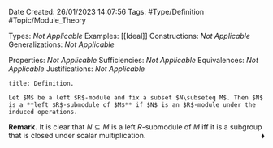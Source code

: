 <div class="topSpace"></div>

Date Created: 26/01/2023 14:07:56
Tags: #Type/Definition #Topic/Module_Theory

Types: <i>Not Applicable</i>
Examples: [[Ideal]]
Constructions: <i>Not Applicable</i>
Generalizations: <i>Not Applicable</i>

Properties: <i>Not Applicable</i>
Sufficiencies: <i>Not Applicable</i>
Equivalences: <i>Not Applicable</i>
Justifications: <i>Not Applicable</i>

``` ad-Definition
title: Definition.

Let $M$ be a left $R$-module and fix a subset $N\subseteq M$. Then $N$ is a **left $R$-submodule of $M$** if $N$ is an $R$-module under the induced operations.

```

<b>Remark.</b> It is clear that $N\subseteq M$ is a left $R$-submodule of $M$ iff it is a subgroup that is closed under scalar multiplication.<span style="float:right;">$\blacklozenge$</span>
